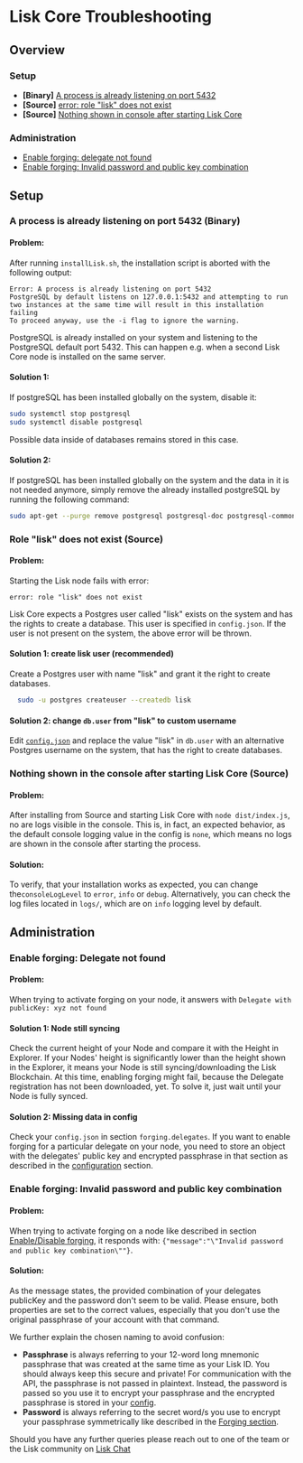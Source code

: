 # Lisk Core Troubleshooting
 
## Overview

### Setup
- **[Binary]** [A process is already listening on port 5432](#a-process-is-already-listening-on-port-5432-binary)
- **[Source]** [error: role "lisk" does not exist](#role-lisk-does-not-exist-source)
- **[Source]** [Nothing shown in console after starting Lisk Core](#nothing-shown-in-console-after-starting-lisk-core-source)

### Administration
- [Enable forging: delegate not found](#enable-forging-delegate-not-found)
- [Enable forging: Invalid password and public key combination](#enable-forging-invalid-password-and-public-key-combination)

## Setup

### A process is already listening on port 5432 (Binary)

#### Problem:
After running `installLisk.sh`, the installation script is aborted with the following output:
```
Error: A process is already listening on port 5432
PostgreSQL by default listens on 127.0.0.1:5432 and attempting to run two instances at the same time will result in this installation failing
To proceed anyway, use the -i flag to ignore the warning.
```
PostgreSQL is already installed on your system and listening to the PostgreSQL default port 5432.
This can happen e.g. when a second Lisk Core node is installed on the same server.

#### Solution 1:
If postgreSQL has been installed globally on the system, disable it:
```bash
sudo systemctl stop postgresql
sudo systemctl disable postgresql
```
Possible data inside of databases remains stored in this case.

#### Solution 2:
If postgreSQL has been installed globally on the system and the data in it is not needed anymore, simply remove the already installed postgreSQL by running the following command:
```bash
sudo apt-get --purge remove postgresql postgresql-doc postgresql-common
```

### Role "lisk" does not exist (Source)

#### Problem:
Starting the Lisk node fails with error: 
```
error: role "lisk" does not exist
```
Lisk Core expects a Postgres user called "lisk" exists on the system and has the rights to create a database.
This user is specified in `config.json`.
If the user is not present on the system, the above error will be thrown.

#### Solution 1: create lisk user (recommended)
Create a Postgres user with name "lisk" and grant it the right to create databases.
```bash
  sudo -u postgres createuser --createdb lisk
```

#### Solution 2: change `db.user` from "lisk" to custom username

Edit [`config.json`](configuration.md) and replace the value "lisk" in `db.user` with an alternative Postgres username on the system, that has the right to create databases.

### Nothing shown in the console after starting Lisk Core (Source)

#### Problem: 
After installing from Source and starting Lisk Core with `node dist/index.js`, no are logs visible in the console.
This is, in fact, an expected behavior, as the default console logging value in the config is `none`, which means no logs are shown in the console after starting the process.

#### Solution: 
To verify, that your installation works as expected, you can change the`consoleLogLevel` to `error`, `info` or `debug`.
Alternatively, you can check the log files located in `logs/`, which are on `info` logging level by default.

## Administration

### Enable forging: Delegate not found
#### Problem:
When trying to activate forging on your node, it answers with `Delegate with publicKey: xyz not found`
#### Solution 1: Node still syncing
Check the current height of your Node and compare it with the Height in Explorer.
If your Nodes' height is significantly lower than the height shown in the Explorer, it means your Node is still syncing/downloading the Lisk Blockchain. At this time, enabling forging might fail, because the Delegate registration has not been downloaded, yet.
To solve it, just wait until your Node is fully synced.
#### Solution 2: Missing data in config
Check your `config.json` in section `forging.delegates`.
If you want to enable forging for a particular delegate on your node, you need to store an object with the delegates' public key and encrypted passphrase in that section as described in the [configuration](configuration.md#forging) section.

### Enable forging: Invalid password and public key combination
#### Problem:
When trying to activate forging on a node like described in section [Enable/Disable forging](configuration.md#enable-disable-forging), it responds with: `{"message":"\"Invalid password and public key combination\""}`.
#### Solution:
As the message states, the provided combination of your delegates publicKey and the password don't seem to be valid. Please ensure, both properties are set to the correct values, especially that you don't use the original passphrase of your account with that command.

We further explain the chosen naming to avoid confusion:
- **Passphrase** is always referring to your 12-word long mnemonic passphrase that was created at the same time as your Lisk ID. You should always keep this secure and private! For communication with the API, the passphrase is not passed in plaintext. Instead, the password is passed so you use it to encrypt your passphrase and the encrypted passphrase is stored in your [config](configuration.md).
- **Password** is always referring to the secret word/s you use to encrypt your passphrase symmetrically like described in the [Forging section](configuration.md#forging).

Should you have any further queries please reach out to one of the team or the Lisk community on [Lisk Chat](https://lisk.chat/home)
